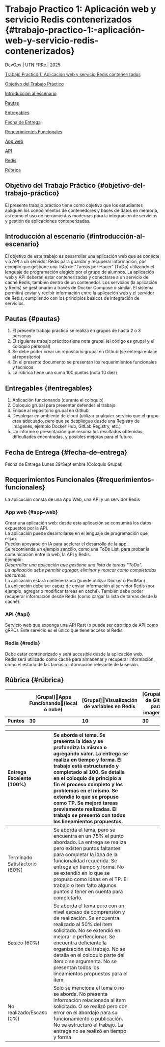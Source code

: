 

# **Trabajo Practico 1: Aplicación web y servicio Redis contenerizados** {#trabajo-practico-1:-aplicación-web-y-servicio-redis-contenerizados}

DevOps | UTN FRRe | 2025

[Trabajo Practico 1: Aplicación web y servicio Redis contenerizados](#trabajo-practico-1:-aplicación-web-y-servicio-redis-contenerizados)

[Objetivo del Trabajo Práctico](#objetivo-del-trabajo-práctico)

[Introducción al escenario](#introducción-al-escenario)

[Pautas](#pautas)

[Entregables](#entregables)

[Fecha de Entrega](#fecha-de-entrega)

[Requerimientos Funcionales](#requerimientos-funcionales)

[App web](#app-web)

[API](#api)

[Redis](#redis)

[Rúbrica](#rúbrica)

## Objetivo del Trabajo Práctico {#objetivo-del-trabajo-práctico}

El presente trabajo práctico tiene como objetivo que los estudiantes apliquen los conocimientos de contenedores y bases de datos en memoria, así como el uso de herramientas modernas para la integración de servicios y gestión de aplicaciones contenerizadas.

## Introducción al escenario {#introducción-al-escenario}

El objetivo de este trabajo es desarrollar una aplicación web que se conecte vía API a un servidor Redis para guardar y recuperar información, por ejemplo que gestione una lista de "Tareas por Hacer" (ToDo) utilizando el lenguaje de programación elegido por el grupo de alumnos. La aplicación web y API deberán estar contenerizadas y conectarse a un servicio de caché Redis, también dentro de un contenedor. Los servicios (la aplicación y Redis) se gestionarán a través de Docker Compose o similar. El sistema permitirá enviar y recibir información entre la aplicación web y el servidor de Redis, cumpliendo con los principios básicos de integración de servicios.

## 

## Pautas {#pautas}

1. El presente trabajo práctico se realiza en grupos de hasta 2 o 3 personas  
2. El siguiente trabajo práctico tiene nota grupal (el código es grupal y el coloquio personal)  
3. Se debe poder crear un repositorio grupal en Github (se entrega enlace al repositorio)  
4. En el presente documento se presentan los requerimientos funcionales y técnicos  
5. La rúbrica tiene una suma 100 puntos (nota 10 diez)

## Entregables {#entregables}

1. Aplicación funcionando (durante el coloquio)  
2. Coloquio grupal para presentar defender el trabajo  
3. Enlace al repositorio grupal en Github   
4. Desplegar en ambiente de cloud (utilizar cualquier servicio que el grupo crea adecuado, pero que se despliegue desde una Registry de imágenes, ejemplo Docker Hub, GitLab Registry, etc.)  
5. Un informe o presentación que resuma los resultados obtenidos, dificultades encontradas, y posibles mejoras para el futuro.

## Fecha de Entrega {#fecha-de-entrega}

Fecha de Entrega Lunes 29/Septiembre (Coloquio Grupal)

## Requerimientos Funcionales {#requerimientos-funcionales}

La aplicación consta de una App Web, una API y un servidor Redis

### App web {#app-web}

Crear una aplicación web: desde esta aplicación se consumirá los datos expuestos por la API.   
La aplicación puede desarrollarse en el lenguaje de programación que elijan.  
Pueden apoyarse en IA para acelerar el desarrollo de la app.  
Se recomienda un ejemplo sencillo, como una ToDo List, para probar la comunicación entre la web, la API y Redis.  
Ejemplo:  
*Desarrollar una aplicación que gestione una lista de tareas "ToDo".*   
*La aplicación debe permitir agregar, eliminar y marcar como completadas las tareas.*  
La aplicación estará contenerizada (puede utilizar Docker o PodMan)   
La aplicación debe ser capaz de enviar información al servidor Redis (por ejemplo, agregar o modificar tareas en caché). También debe poder recuperar información desde Redis (como cargar la lista de tareas desde la caché).

### API {#api}

Servicio web que exponga una API Rest (o puede ser otro tipo de API como gRPC). Este servicio es el único que tiene acceso al Redis

### Redis {#redis}

Debe estar contenerizado y será accesible desde la aplicación web.  
Redis será utilizado como caché para almacenar y recuperar información, como el estado de las tareas o información relevante de la sesión.

## Rúbrica {#rúbrica}

|  | \[Grupal\]Apps Funcionando(local o nube) | \[Grupal\]Visualización de variables en Redis | \[Grupal\]Utilización de Github actions para publicar imagen en Registry | \[Grupal\]App funcionando en servicio externo | \[Personal\]Coloquio presentación |
| :---- | ----- | ----- | ----- | ----- | ----- |
| **Puntos** | **30** | **10** | **30** | **20** | **10** |

| Entrega Excelente (100%) | Se aborda el tema. Se presenta la idea y se profundiza la misma o agregando valor. La entrega se realiza en tiempo y forma. El trabajo está estructurado y completado al 100\. Se detalla en el coloquio de principio a fin el proceso completo y los problemas en el mismo. Se extendió lo que se propuso como TP. Se mejoró tareas previamente realizadas. El trabajo se presentó con todos los lineamientos propuestos. |  |  |  |  |  |  |
| :---- | :---- | ----- | ----- | ----- | ----- | ----- | ----- |
| Terminado Satisfactorio (80%) | Se aborda el tema, pero se encuentra en un 75% el punto abordado. La entrega se realiza pero existen puntos faltantes para completar la idea de la funcionalidad requerida. Se entrega en tiempo y forma. No se extendió en lo que se propuso como ideas en el TP. El trabajo o item falto algunos puntos a tener en cuenta para completarlo. |  |  |  |  |  |  |
| Basico (60%) | Se aborda el tema pero con un nivel escaso de comprensión y de realización. Se encuentra realizado al 50% del ítem solicitado. No se extendió en mejorar o perfeccionar. Se encuentra deficiente la organización del trabajo. No se detalla en el coloquio parte del ítem o se argumenta. No se presentan todos los lineamientos propuestos para el ítem. |  |  |  |  |  |  |
| No realizado/Escaso (0%) | Solo se menciona el tema o no se aborda. No presenta información relacionada al ítem solicitado. O se realizó pero con error en el abordaje para su funcionamiento o publicación. No se estructuró el trabajo. La entrega no se realizó en tiempo y forma |  |  |  |  |  |  |

